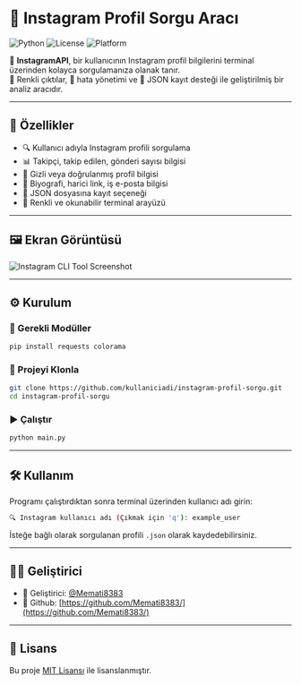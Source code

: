# 📸 Instagram Profil Sorgu Aracı

![Python](https://img.shields.io/badge/Python-3.10%2B-blue?logo=python)
![License](https://img.shields.io/badge/License-MIT-green)
![Platform](https://img.shields.io/badge/Platform-Terminal-lightgrey)

🧩 **InstagramAPI**, bir kullanıcının Instagram profil bilgilerini terminal üzerinden kolayca sorgulamanıza olanak tanır.  
🎨 Renkli çıktılar, 🧱 hata yönetimi ve 💾 JSON kayıt desteği ile geliştirilmiş bir analiz aracıdır.

---

## 🚀 Özellikler

- 🔍 Kullanıcı adıyla Instagram profili sorgulama  
- 📊 Takipçi, takip edilen, gönderi sayısı bilgisi  
- 🔐 Gizli veya doğrulanmış profil bilgisi  
- 📝 Biyografi, harici link, iş e-posta bilgisi  
- 💾 JSON dosyasına kayıt seçeneği  
- 🎨 Renkli ve okunabilir terminal arayüzü

---

## 🖼️ Ekran Görüntüsü

![Instagram CLI Tool Screenshot](assets/screenshot.png)

---

## ⚙️ Kurulum

### 🐍 Gerekli Modüller

```bash
pip install requests colorama
```

### 📂 Projeyi Klonla

```bash
git clone https://github.com/kullaniciadi/instagram-profil-sorgu.git
cd instagram-profil-sorgu
```

### ▶️ Çalıştır

```bash
python main.py
```

---

## 🛠️ Kullanım

Programı çalıştırdıktan sonra terminal üzerinden kullanıcı adı girin:

```bash
🔍 Instagram kullanıcı adı (Çıkmak için 'q'): example_user
```

İsteğe bağlı olarak sorgulanan profili `.json` olarak kaydedebilirsiniz.

---

## 👨‍💻 Geliştirici

- 📎 Geliştirici: [@Memati8383]()  
- 📡 Github: [https://github.com/Memati8383/](https://github.com/Memati8383/)

---

## 📄 Lisans

Bu proje [MIT Lisansı](LICENSE) ile lisanslanmıştır.
